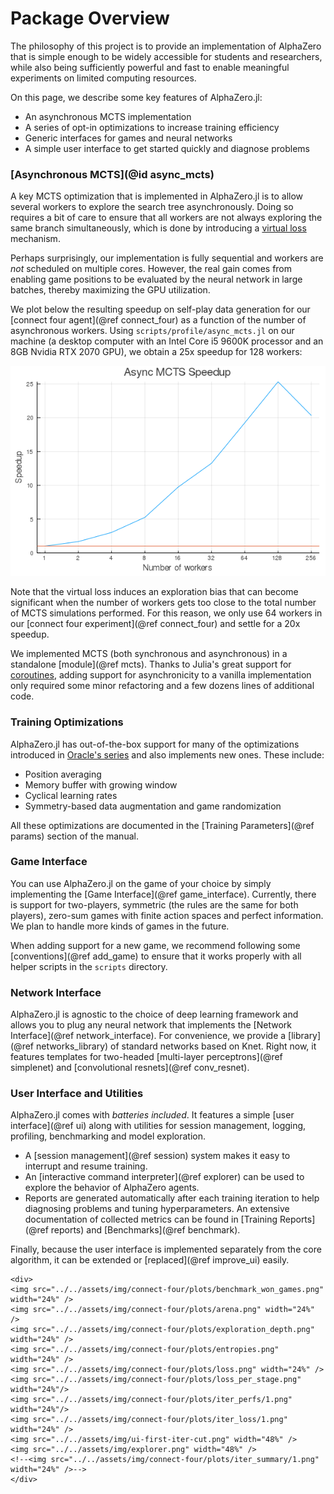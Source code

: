 # Package Overview

The philosophy of this project is to provide an implementation of AlphaZero that
is simple enough to be widely accessible for students and researchers, while
also being sufficiently powerful and fast to enable meaningful experiments on
limited computing resources.

On this page, we describe some key features of AlphaZero.jl:
  - An asynchronous MCTS implementation
  - A series of opt-in optimizations to increase training efficiency
  - Generic interfaces for games and neural networks
  - A simple user interface to get started quickly and diagnose problems

### [Asynchronous MCTS](@id async_mcts)

A key MCTS optimization that is implemented in AlphaZero.jl is to allow several
workers to explore the search tree asynchronously. Doing so requires a bit of
care to ensure that all workers are not always exploring the same branch
simultaneously, which is done by introducing a [virtual
loss](https://blogs.oracle.com/developers/lessons-from-alpha-zero-part-5:-performance-optimization)
mechanism.

Perhaps surprisingly, our implementation is fully sequential and workers are
*not* scheduled on multiple cores. However, the real gain comes from enabling
game positions to be evaluated by the neural network in large batches, thereby
maximizing the GPU utilization.

We plot below the resulting speedup on self-play data generation for our
[connect four agent](@ref connect_four) as a function of the number of
asynchronous workers. Using `scripts/profile/async_mcts.jl` on our machine (a
desktop computer with an Intel Core i5 9600K processor and an 8GB Nvidia RTX
2070 GPU), we obtain a 25x speedup for 128 workers:

![Async speedup](../assets/img/connect-four/async-profiling/mcts_speed.png)

Note that the virtual loss induces an exploration bias that can become
significant when the number of workers gets too close to the total number of
MCTS simulations performed. For this reason, we only use 64 workers in our
[connect four experiment](@ref connect_four) and settle for a 20x speedup.

We implemented MCTS (both synchronous and asynchronous) in a standalone
[module](@ref mcts). Thanks to Julia's great support for
[coroutines](https://docs.julialang.org/en/v1/manual/control-flow/#man-tasks-1),
adding support for asynchronicity to a vanilla implementation only required some
minor refactoring and a few dozens lines of additional code.


### Training Optimizations

AlphaZero.jl has out-of-the-box support for many of the optimizations introduced
in [Oracle's
series](https://medium.com/oracledevs/lessons-from-implementing-alphazero-7e36e9054191)
and also implements new ones. These include:

- Position averaging
- Memory buffer with growing window
- Cyclical learning rates
- Symmetry-based data augmentation and game randomization

All these optimizations are documented in the [Training Parameters](@ref params)
section of the manual.

### Game Interface

You can use AlphaZero.jl on the game of your choice by simply implementing the
[Game Interface](@ref game_interface). Currently, there is support for
two-players, symmetric (the rules are the same for both players), zero-sum
games with finite action spaces and perfect information. We plan to handle
more kinds of games in the future.

When adding support for a new game, we recommend following some
[conventions](@ref add_game) to ensure that it works properly with all helper
scripts in the `scripts` directory.


### Network Interface

AlphaZero.jl is agnostic to the choice of deep learning framework and allows you
to plug any neural network that implements the [Network Interface](@ref
network_interface). For convenience, we provide a [library](@ref
networks_library) of standard networks based on Knet. Right now, it features
templates for two-headed [multi-layer perceptrons](@ref simplenet) and
[convolutional resnets](@ref conv_resnet).

### User Interface and Utilities

AlphaZero.jl comes with _batteries included_. It features a simple [user
interface](@ref ui) along with utilities for session management, logging,
profiling, benchmarking and model exploration.

- A [session management](@ref session) system makes it easy to interrupt and
  resume training.
- An [interactive command interpreter](@ref explorer) can be used to explore the
  behavior of AlphaZero agents.
- Reports are generated automatically after each training iteration to help
  diagnosing problems and tuning hyperparameters. An extensive documentation of
  collected metrics can be found in [Training Reports](@ref reports) and
  [Benchmarks](@ref benchmark).

Finally, because the user interface is implemented separately from the core
algorithm, it can be extended or [replaced](@ref improve_ui) easily.

```@raw html
<div>
<img src="../../assets/img/connect-four/plots/benchmark_won_games.png" width="24%" />
<img src="../../assets/img/connect-four/plots/arena.png" width="24%" />
<img src="../../assets/img/connect-four/plots/exploration_depth.png" width="24%" />
<img src="../../assets/img/connect-four/plots/entropies.png" width="24%" />
<img src="../../assets/img/connect-four/plots/loss.png" width="24%" />
<img src="../../assets/img/connect-four/plots/loss_per_stage.png" width="24%"/>
<img src="../../assets/img/connect-four/plots/iter_perfs/1.png" width="24%"/>
<img src="../../assets/img/connect-four/plots/iter_loss/1.png" width="24%" />
<img src="../../assets/img/ui-first-iter-cut.png" width="48%" />
<img src="../../assets/img/explorer.png" width="48%" />
<!--<img src="../../assets/img/connect-four/plots/iter_summary/1.png" width="24%" />-->
</div>
```